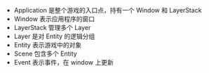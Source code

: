 - Application 是整个游戏的入口点，持有一个 Window 和 LayerStack
- Window 表示应用程序的窗口
- LayerStack 管理多个 Layer
- Layer 是对 Entity 的逻辑分组
- Entity 表示游戏中的对象
- Scene 包含多个 Entity
- Event 表示事件，在 window 上更新
